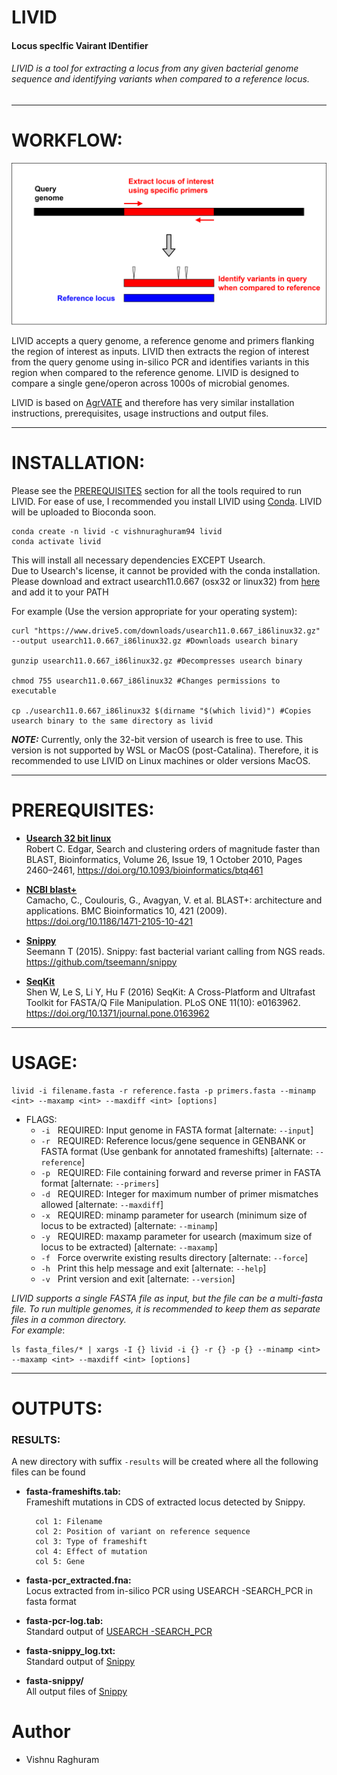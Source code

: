 # LIVID
#### **Locus specIfic Vairant IDentifier**
###### LIVID is a tool for extracting a locus from any given bacterial genome sequence and identifying variants when compared to a reference locus.

---

# WORKFLOW:

![LIVID Workflow](https://github.com/VishnuRaghuram94/LIVID/blob/main/livid_workflow.png)

LIVID accepts a query genome, a reference genome and primers flanking the region of interest as inputs. LIVID then extracts the region of interest from the query genome using in-silico PCR and identifies variants in this region when compared to the reference genome. LIVID is designed to compare a single gene/operon across 1000s of microbial genomes. 

LIVID is based on [AgrVATE](https://github.com/VishnuRaghuram94/AgrVATE) and therefore has very similar installation instructions, prerequisites, usage instructions and output files. 

---

# INSTALLATION:

Please see the [PREREQUISITES](#PREREQUISITES) section for all the tools required to run LIVID. For ease of use, I recommended you install LIVID using [Conda](https://conda.io/en/latest/). LIVID will be uploaded to Bioconda soon. 

	
	conda create -n livid -c vishnuraghuram94 livid
	conda activate livid
	
This will install all necessary dependencies EXCEPT Usearch.  	
Due to Usearch's license, it cannot be provided with the conda installation. Please download and extract usearch11.0.667 (osx32 or linux32) from [here](https://www.drive5.com/downloads/) and add it to your PATH
	
For example (Use the version appropriate for your operating system):
	
	
	curl "https://www.drive5.com/downloads/usearch11.0.667_i86linux32.gz" --output usearch11.0.667_i86linux32.gz #Downloads usearch binary
	
	gunzip usearch11.0.667_i86linux32.gz #Decompresses usearch binary
	
	chmod 755 usearch11.0.667_i86linux32 #Changes permissions to executable
	
	cp ./usearch11.0.667_i86linux32 $(dirname "$(which livid)") #Copies usearch binary to the same directory as livid 

***NOTE:*** Currently, only the 32-bit version of usearch is free to use. This version is not supported by WSL or MacOS (post-Catalina). Therefore, it is recommended to use LIVID on Linux machines or older versions MacOS. 

---
	
# PREREQUISITES:

* __[Usearch 32 bit linux](https://drive5.com/usearch/)__  
Robert C. Edgar, Search and clustering orders of magnitude faster than BLAST, Bioinformatics, Volume 26, Issue 19, 1 October 2010, Pages 2460–2461, https://doi.org/10.1093/bioinformatics/btq461
	
* __[NCBI blast+](https://ftp.ncbi.nlm.nih.gov/blast/executables/blast+/LATEST/)__  
Camacho, C., Coulouris, G., Avagyan, V. et al. BLAST+: architecture and applications. BMC Bioinformatics 10, 421 (2009). https://doi.org/10.1186/1471-2105-10-421
	
* __[Snippy](https://github.com/tseemann/snippy)__  
Seemann T (2015). Snippy: fast bacterial variant calling from NGS reads. https://github.com/tseemann/snippy

* __[SeqKit](https://bioinf.shenwei.me/seqkit/)__  
Shen W, Le S, Li Y, Hu F (2016) SeqKit: A Cross-Platform and Ultrafast Toolkit for FASTA/Q File Manipulation. PLoS ONE 11(10): e0163962. https://doi.org/10.1371/journal.pone.0163962
	
---

# USAGE:

	livid -i filename.fasta -r reference.fasta -p primers.fasta --minamp <int> --maxamp <int> --maxdiff <int> [options]
	
* FLAGS: 
  * ```-i```&nbsp;&nbsp;&nbsp;REQUIRED: Input genome in FASTA format [alternate: ```--input```]
  * ```-r```&nbsp;&nbsp;&nbsp;REQUIRED: Reference locus/gene sequence in GENBANK or FASTA format (Use genbank for annotated frameshifts) [alternate: ```--reference```]
  * ```-p```&nbsp;&nbsp;&nbsp;REQUIRED: File containing forward and reverse primer in FASTA format [alternate: ```--primers```]
  * ```-d```&nbsp;&nbsp;&nbsp;REQUIRED: Integer for maximum number of primer mismatches allowed [alternate: ```--maxdiff```]
  * ```-x```&nbsp;&nbsp;&nbsp;REQUIRED: minamp parameter for usearch (minimum size of locus to be extracted) [alternate: ```--minamp```]
  * ```-y```&nbsp;&nbsp;&nbsp;REQUIRED: maxamp parameter for usearch (maximum size of locus to be extracted) [alternate: ```--maxamp```]
  * ```-f```&nbsp;&nbsp;&nbsp;Force overwrite existing results directory [alternate: ```--force```]
  * ```-h```&nbsp;&nbsp;&nbsp;Print this help message and exit [alternate: ```--help```]
  * ```-v```&nbsp;&nbsp;&nbsp;Print version and exit [alternate: ```--version```]
  

*LIVID supports a single FASTA file as input, but the file can be a multi-fasta file. To run multiple genomes, it is recommended to keep them as separate files in a common directory.*  
*For example*:

	ls fasta_files/* | xargs -I {} livid -i {} -r {} -p {} --minamp <int> --maxamp <int> --maxdiff <int> [options]
	
---

# OUTPUTS:

### RESULTS: 
		
A new directory with suffix ```-results```  will be created where all the following files can be found


* __**fasta-frameshifts.tab:**__  
	Frameshift mutations in CDS of extracted locus detected by Snippy. 
	
		col 1: Filename
		col 2: Position of variant on reference sequence
		col 3: Type of frameshift
		col 4: Effect of mutation
		col 5: Gene
		
* __**fasta-pcr_extracted.fna:**__  
	Locus extracted from in-silico PCR using USEARCH -SEARCH_PCR in fasta format
		
* __**fasta-pcr-log.tab:**__  
	Standard output of [USEARCH -SEARCH_PCR](https://drive5.com/usearch/manual/cmd_search_pcr.html)
	
* __**fasta-snippy_log.txt:**__  
	Standard output of [Snippy](https://github.com/tseemann/snippy)
		
* __**fasta-snippy/**__  
	All output files of [Snippy](https://github.com/tseemann/snippy)

# Author 

* Vishnu Raghuram
